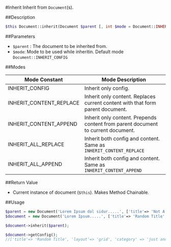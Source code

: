 #Inherit
Inherit from `Document`(s).

##Description
```php
$this Document::inherit(Document $parent [, int $mode = Document::INHERIT_CONFIG])
```
##Parameters
- `$parent` : The document to be inherited from.
- `$mode`: Mode to be used while inheritin. Default mode `Document::INHERIT_CONFIG`

##Modes

| Mode Constant           | Mode Description                                                                 |
|-------------------------|----------------------------------------------------------------------------------|
| INHERIT_CONFIG          | Inherit only config.                                                             |
| INHERIT_CONTENT_REPLACE | Inherit only content. Replaces current content with that form parent document.   |
| INHERIT_CONTENT_APPEND  | Inherit only content. Prepends content from parent document to current document. |
| INHERIT_ALL_REPLACE     | Inherit both config and content. Same as `INHERIT_CONTENT_REPLACE`               |
| INHERIT_ALL_APPEND      | Inherit both config and content. Same as `INHERIT_CONTENT_APPEND`                |

##Return Value
- Current instance of document (`$this`). Makes Method Chainable.

##Usage
```php
$parent = new Document('Lorem Ipsum dol sidur.....', ['title'=> 'Not A Random Title', 'layout' => 'grid']);
$document = new Document('Lorem Ipsum.....', ['title'=> 'Random Title', 'category' => 'just another category']);

$document->inherit($parent);

$document->getConfig();
//['title'=> 'Random Title', 'layout'=> 'grid', 'category' => 'just another category']

```
